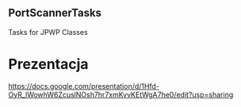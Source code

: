 ## PortScannerTasks
Tasks for JPWP Classes

# Prezentacja
https://docs.google.com/presentation/d/1Hfd-OyR_lWowhW6ZcuslNOsh7hr7xmKvvKEtWgA7he0/edit?usp=sharing
